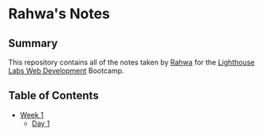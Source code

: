 # Rahwa's Notes

## Summary
This repository contains all of the notes taken by [Rahwa](https://github.com/rahleak) for the [Lighthouse Labs Web Development](https://www.lighthouselabs.ca/) Bootcamp.

## Table of Contents

* [Week 1](/Week_1)
  * [Day 1](/Week_1/Day_1)